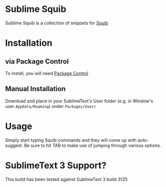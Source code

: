 Sublime Squib
=================

Sublime Squib is a collection of snippets for [Squib](https://github.com/andymeneely/squib)

Installation
============

via Package Control
-------------------

To install, you will need [Package Control](https://sublime.wbond.net/)

Manual Installation
-------------------

Download and place in your SublimeText's User folder (e.g. in Window's user `AppData/Roaming`) under `Packages/User/`

Usage
=====

Simply start typing Squib commands and they will come up with auto-suggest. Be sure to hit TAB to make use of jumping through various options.

SublimeText 3 Support?
======================

This build has been tested against SublimeText 3 build 3125

